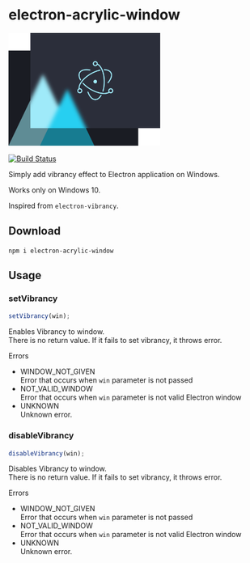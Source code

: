 # electron-acrylic-window

<img alt="logo" src="./logo.png" width="300"> 
  
[![Build Status](https://travis-ci.org/04seohyun/electron-acrylic-window.svg?branch=master)](https://travis-ci.org/04seohyun/electron-acrylic-window)  
  
Simply add vibrancy effect to Electron application on Windows.

Works only on Windows 10.

Inspired from ```electron-vibrancy```.

## Download

```shell script
npm i electron-acrylic-window
```

## Usage
### setVibrancy
```javascript
setVibrancy(win);
```
Enables Vibrancy to window.  
There is no return value. If it fails to set vibrancy, it throws error.

Errors
* WINDOW_NOT_GIVEN  
Error that occurs when ```win``` parameter is not passed
* NOT_VALID_WINDOW   
Error that occurs when ```win``` parameter is not valid Electron window
* UNKNOWN  
Unknown error.

### disableVibrancy
```javascript
disableVibrancy(win);
```
Disables Vibrancy to window.  
There is no return value. If it fails to set vibrancy, it throws error.

Errors
* WINDOW_NOT_GIVEN  
Error that occurs when ```win``` parameter is not passed
* NOT_VALID_WINDOW   
Error that occurs when ```win``` parameter is not valid Electron window
* UNKNOWN  
Unknown error.